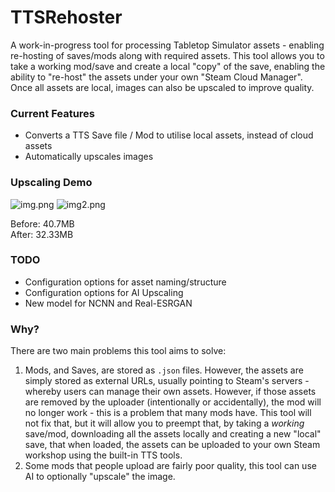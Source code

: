 ﻿# TTSRehoster

A work-in-progress tool for processing Tabletop Simulator assets - enabling re-hosting of saves/mods along with required 
assets. This tool allows you to take a working mod/save and create a local "copy" of the save, enabling the ability to 
"re-host" the assets under your own "Steam Cloud Manager". Once all assets are local, images can also be upscaled to
improve quality.

### Current Features

- Converts a TTS Save file / Mod to utilise local assets, instead of cloud assets
- Automatically upscales images

### Upscaling Demo

![img.png](imgs/img.png)
![img2.png](imgs/img2.png)

Before: 40.7MB\
After: 32.33MB
  

### TODO

- Configuration options for asset naming/structure
- Configuration options for AI Upscaling
- New model for NCNN and Real-ESRGAN

### Why?

There are two main problems this tool aims to solve:

1. Mods, and Saves, are stored as `.json` files. However, the assets are simply stored as 
external URLs, usually pointing to Steam's servers - whereby users can manage their own assets. However, if those assets
are removed by the uploader (intentionally or accidentally), the mod will no longer work - this is a problem that many 
mods have. This tool will not fix that, but it will allow you to preempt that, by taking a *working* save/mod, downloading
all the assets locally and creating a new "local" save, that when loaded, the assets can be uploaded to your own Steam
workshop using the built-in TTS tools.
2. Some mods that people upload are fairly poor quality, this tool can use AI to optionally "upscale" the image.